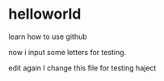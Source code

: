 # helloworld
learn how to use github

now i input some letters for testing.


edit again   I change this file for testing haject

